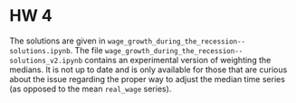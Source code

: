 # HW 4


The solutions are given in `wage_growth_during_the_recession--solutions.ipynb`. The file `wage_growth_during_the_recession--solutions_v2.ipynb` contains an experimental version of weighting the medians. It is not up to date and is only available for those that are curious about the issue regarding the proper way to adjust the median time series (as opposed to the mean `real_wage` series).
